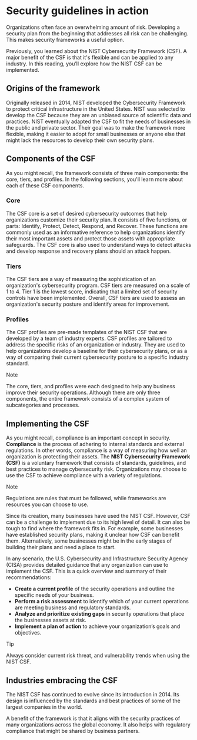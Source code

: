 
# Security guidelines in action

Organizations often face an overwhelming amount of risk. Developing a security plan from the beginning that addresses all risk can be challenging. This makes security frameworks a useful option.

Previously, you learned about the NIST Cybersecurity Framework (CSF). A major benefit of the CSF is that it's flexible and can be applied to any industry. In this reading, you’ll explore how the NIST CSF can be implemented.

## Origins of the framework

Originally released in 2014, NIST developed the Cybersecurity Framework to protect critical infrastructure in the United States. NIST was selected to develop the CSF because they are an unbiased source of scientific data and practices. NIST eventually adapted the CSF to fit the needs of businesses in the public and private sector. Their goal was to make the framework more flexible, making it easier to adopt for small businesses or anyone else that might lack the resources to develop their own security plans.

## Components of the CSF

As you might recall, the framework consists of three main components: the core, tiers, and profiles. In the following sections, you'll learn more about each of these CSF components.

### Core

The CSF core is a set of desired cybersecurity outcomes that help organizations customize their security plan. It consists of five functions, or parts: Identify, Protect, Detect, Respond, and Recover. These functions are commonly used as an informative reference to help organizations identify their most important assets and protect those assets with appropriate safeguards. The CSF core is also used to understand ways to detect attacks and develop response and recovery plans should an attack happen.

### Tiers

The CSF tiers are a way of measuring the sophistication of an organization's cybersecurity program. CSF tiers are measured on a scale of 1 to 4. Tier 1 is the lowest score, indicating that a limited set of security controls have been implemented. Overall, CSF tiers are used to assess an organization's security posture and identify areas for improvement.

### Profiles

The CSF profiles are pre-made templates of the NIST CSF that are developed by a team of industry experts. CSF profiles are tailored to address the specific risks of an organization or industry. They are used to help organizations develop a baseline for their cybersecurity plans, or as a way of comparing their current cybersecurity posture to a specific industry standard.

>[!note] 
>The core, tiers, and profiles were each designed to help any business improve their security operations. Although there are only three components, the entire framework consists of a complex system of subcategories and processes.

## Implementing the CSF

As you might recall, compliance is an important concept in security. **Compliance** is the process of adhering to internal standards and external regulations. In other words, compliance is a way of measuring how well an organization is protecting their assets. The **NIST Cybersecurity Framework (CSF)** is a voluntary framework that consists of standards, guidelines, and best practices to manage cybersecurity risk. Organizations may choose to use the CSF to achieve compliance with a variety of regulations.

>[!note]
> Regulations are rules that must be followed, while frameworks are resources you can choose to use.

Since its creation, many businesses have used the NIST CSF. However, CSF can be a challenge to implement due to its high level of detail. It can also be tough to find where the framework fits in. For example, some businesses have established security plans, making it unclear how CSF can benefit them. Alternatively, some businesses might be in the early stages of building their plans and need a place to start.

In any scenario, the U.S. Cybersecurity and Infrastructure Security Agency (CISA) provides detailed guidance that any organization can use to implement the CSF. This is a quick overview and summary of their recommendations:

- **Create a current profile** of the security operations and outline the specific needs of your business.
  <br>
- **Perform a risk assessment** to identify which of your current operations are meeting business and regulatory standards.
  <br>
- **Analyze and prioritize existing gaps** in security operations that place the businesses assets at risk.
  <br>
- **Implement a plan of action** to achieve your organization’s goals and objectives.

> [!tip]
> Always consider current risk threat, and vulnerability trends when using the NIST CSF.

## Industries embracing the CSF

The NIST CSF has continued to evolve since its introduction in 2014. Its design is influenced by the standards and best practices of some of the largest companies in the world.

A benefit of the framework is that it aligns with the security practices of many organizations across the global economy. It also helps with regulatory compliance that might be shared by business partners.